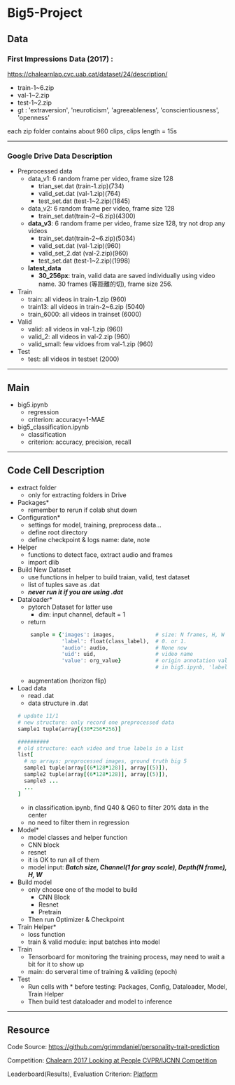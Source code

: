# Big5-Project

## Data
### First Impressions Data (2017) :

https://chalearnlap.cvc.uab.cat/dataset/24/description/

* train-1~6.zip
* val-1~2.zip
* test-1~2.zip
* gt : 'extraversion', 'neuroticism', 'agreeableness', 'conscientiousness', 'openness'

each zip folder contains about 960 clips, clips length = 15s

---
### Google Drive Data Description

* Preprocessed data
  * data_v1: 6 random frame per video, frame size 128
    * trian_set.dat (train-1.zip)(734)
    * valid_set.dat (val-1.zip)(764)
    * test_set.dat (test-1~2.zip)(1845)
  * data_v2: 6 random frame per video, frame size 128
    * train_set.dat(train-2~6.zip)(4300)
  * **data_v3**: 6 random frame per video, frame size 128, try not drop any videos
    * train_set.dat(train-2~6.zip)(5034)
    * valid_set.dat (val-1.zip)(960)
    * valid_set_2.dat (val-2.zip)(960)
    * test_set.dat (test-1~2.zip)(1998)
  * **latest_data**
    * **30_256px**: train, valid data are saved individually using video name. 30 frames (等距離的切), frame size 256.
* Train
  * train: all videos in train-1.zip (960)
  * train13: all videos in train-2~6.zip (5040)
  * train_6000: all videos in trainset (6000)
* Valid
  * valid: all videos in val-1.zip (960)
  * valid_2: all videos in val-2.zip (960)
  * valid_small: few vidoes from val-1.zip (960)
* Test
  * test: all videos in testset (2000)
  
---
## Main
* big5.ipynb
  * regression
  * criterion: accuracy=1-MAE
* big5_classification.ipynb
  * classification
  * criterion: accuracy, precision, recall
---
## Code Cell Description

* extract folder
  * only for extracting folders in Drive
* Packages*
  * remember to rerun if colab shut down
* Configuration*
  * settings for model, training, preprocess data...
  * define root directory
  * define checkpoint & logs name: date, note
* Helper
  * functions to detect face, extract audio and frames
  * import dlib
* Build New Dataset
  * use functions in helper to build traian, valid, test dataset
  * list of tuples save as .dat
  * ***never run it if you are using .dat***
* Dataloader*
  * pytorch Dataset for latter use
    * dim: input channel, default = 1 
  * return 
  ```ruby
      sample = {'images': images,             # size: N frames, H, W
                'label': float(class_label),  # 0. or 1.  
                'audio': audio,               # None now
                'uid': uid,                   # video name
                'value': org_value}           # origin annotation value 
                                              # in big5.ipynb, 'label' is original 5 value
  ```
  * augmentation (horizon flip)
* Load data
  * read .dat 
  * data structure in .dat
  ``` ruby
  # update 11/1
  # new structure: only record one preprocessed data
  sample1 tuple(array[(30*256*256)]
  
  ##########
  # old structure: each video and true labels in a list
  list[
    # np arrays: preprocessed images, ground truth big 5
    sample1 tuple(array[(6*128*128)], array[(5)]),
    sample2 tuple(array[(6*128*128)], array[(5)]),
    sample3 ...
    ...
  ]  
  ```
  * in classification.ipynb, find Q40 & Q60 to filter 20% data in the center
  * no need to filter them in regression
* Model*
  * model classes and helper function
  * CNN block
  * resnet 
  * it is OK to run all of them
  * model input: ***Batch size, Channel(1 for gray scale), Depth(N frame), H, W***
* Build model
  * only choose one of the model to build
    * CNN Block
    * Resnet
    * Pretrain
  * Then run Optimizer & Checkpoint 
* Train Helper*
  * loss function 
  * train & valid module: input batches into model
* Train
  * Tensorboard for monitoring the training process, may need to wait a bit for it to show up
  * main: do serveral time of training & validing (epoch)
* Test
  * Run cells with * before testing: Packages, Config, Dataloader, Model, Train Helper 
  * Then build test dataloader and model to inference

---

## Resource
Code Source: https://github.com/grimmdaniel/personality-trait-prediction

Competition: [Chalearn 2017 Looking at People CVPR/IJCNN Competition](https://chalearnlap.cvc.uab.cat/challenge/23/description/)

Leaderboard(Results), Evaluation Criterion: [Platform](https://competitions.codalab.org/competitions/15975#learn_the_details-evaluation)
